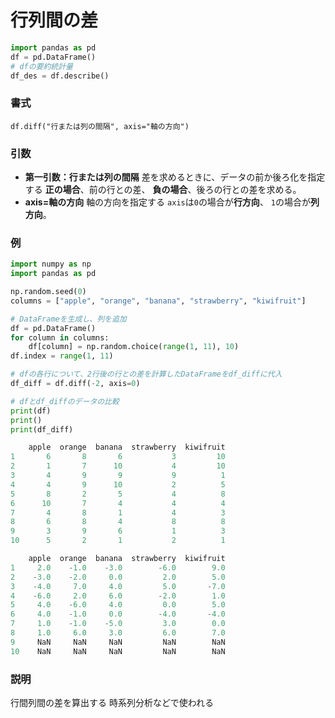 # 行列間の差

```python
import pandas as pd
df = pd.DataFrame()
# dfの要約統計量
df_des = df.describe()
```

### 書式

	df.diff("行または列の間隔", axis="軸の方向")

### 引数

- <b>第一引数：行または列の間隔</b>
	差を求めるときに、データの前か後ろ化を指定する
	<b>正の場合</b>、前の行との差、
	<b>負の場合</b>、後ろの行との差を求める。
- <b>axis=軸の方向</b>
	軸の方向を指定する
	`axis`は`0`の場合が<b>行方向</b>、
	`1`の場合が<b>列方向</b>。



### 例

```python
import numpy as np
import pandas as pd

np.random.seed(0)
columns = ["apple", "orange", "banana", "strawberry", "kiwifruit"]

# DataFrameを生成し、列を追加
df = pd.DataFrame()
for column in columns:
    df[column] = np.random.choice(range(1, 11), 10)
df.index = range(1, 11)

# dfの各行について、2行後の行との差を計算したDataFrameをdf_diffに代入
df_diff = df.diff(-2, axis=0)

# dfとdf_diffのデータの比較
print(df)
print()
print(df_diff)
```

```python
    apple  orange  banana  strawberry  kiwifruit
1       6       8       6           3         10
2       1       7      10           4         10
3       4       9       9           9          1
4       4       9      10           2          5
5       8       2       5           4          8
6      10       7       4           4          4
7       4       8       1           4          3
8       6       8       4           8          8
9       3       9       6           1          3
10      5       2       1           2          1

    apple  orange  banana  strawberry  kiwifruit
1     2.0    -1.0    -3.0        -6.0        9.0
2    -3.0    -2.0     0.0         2.0        5.0
3    -4.0     7.0     4.0         5.0       -7.0
4    -6.0     2.0     6.0        -2.0        1.0
5     4.0    -6.0     4.0         0.0        5.0
6     4.0    -1.0     0.0        -4.0       -4.0
7     1.0    -1.0    -5.0         3.0        0.0
8     1.0     6.0     3.0         6.0        7.0
9     NaN     NaN     NaN         NaN        NaN
10    NaN     NaN     NaN         NaN        NaN
```

### 説明

行間列間の差を算出する
時系列分析などで使われる
